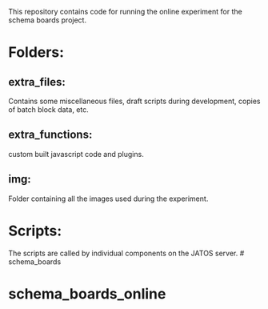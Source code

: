 This repository contains code for running the online experiment for the schema boards project.

# Folders:

## extra_files:

Contains some miscellaneous files, draft scripts during development, copies of batch block data, etc.

## extra_functions:

custom built javascript code and plugins.

## img:

Folder containing all the images used during the experiment.

# Scripts:

The scripts are called by individual components on the JATOS server. # schema_boards
# schema_boards_online

